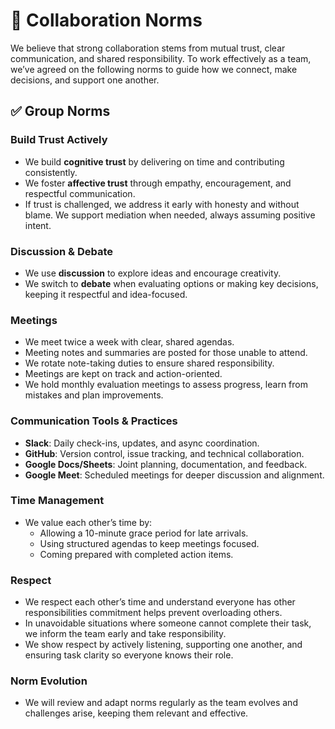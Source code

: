 # 🤝 Collaboration Norms

We believe that strong collaboration stems from mutual trust, clear communication,
 and shared responsibility. To work effectively as a team, we’ve agreed on the
 following norms to guide how we connect, make decisions, and support one another.

## ✅ Group Norms

### Build Trust Actively

- We build **cognitive trust** by delivering on time and contributing consistently.
- We foster **affective trust** through empathy, encouragement, and respectful communication.
- If trust is challenged, we address it early with honesty and without blame. We
   support mediation when needed, always assuming positive intent.

### Discussion & Debate

- We use **discussion** to explore ideas and encourage creativity.
- We switch to **debate** when evaluating options or making key decisions,
  keeping it respectful and idea-focused.

### Meetings

- We meet twice a week with clear, shared agendas.
- Meeting notes and summaries are posted for those unable to attend.
- We rotate note-taking duties to ensure shared responsibility.
- Meetings are kept on track and action-oriented.
- We hold monthly evaluation meetings to assess progress, learn from mistakes
  and plan improvements.

### Communication Tools & Practices

- **Slack**: Daily check-ins, updates, and async coordination.
- **GitHub**: Version control, issue tracking, and technical collaboration.
- **Google Docs/Sheets**: Joint planning, documentation, and feedback.
- **Google Meet**: Scheduled meetings for deeper discussion and alignment.

### Time Management

- We value each other’s time by:
  - Allowing a 10-minute grace period for late arrivals.
  - Using structured agendas to keep meetings focused.
  - Coming prepared with completed action items.

### Respect

- We respect each other’s time and understand everyone has other
 responsibilities commitment helps prevent overloading others.
- In unavoidable situations where someone cannot complete their task, we inform
  the team early and take responsibility.
- We show respect by actively listening, supporting one another, and ensuring
  task clarity so everyone knows their role.

### Norm Evolution

- We will review and adapt norms regularly as the team evolves and challenges
  arise, keeping them relevant and effective.
